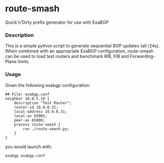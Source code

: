 route-smash
===========

Quick'n'Dirty prefix generator for use with ExaBGP

### Description

This is a simple python script to generate sequential BGP updates (all /24s).  When combined with an appropriate ExaBGP configuration, route-smash can be used to load test routers and benchmark RIB, FIB and Forwarding-Plane limits.

### Usage

Given the following exabgp configuration:


```
## File: exabgp.conf
neighbor 10.0.5.10 {
    description "Test Router";
    router-id 10.0.0.31;
    local-address 10.0.0.31;
    local-as 65001;
    peer-as 65000;
    process route-smash {
    	run ./route-smash.py;
    }
}
```

you would launch with:

```
exabgp exabgp.conf
```
